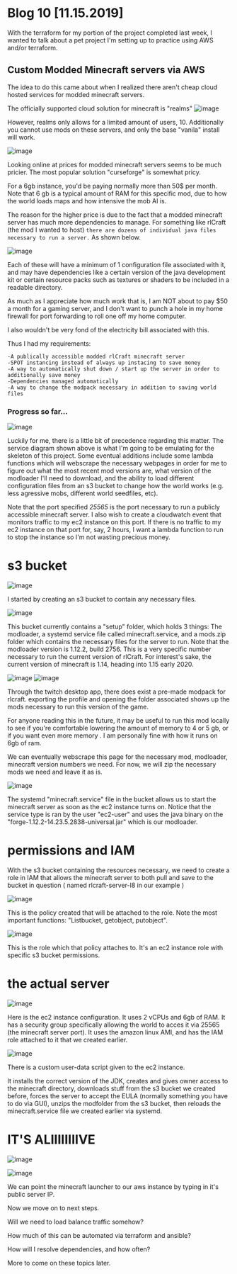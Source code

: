 # Blog 10 [11.15.2019]

With the terraform for my portion of the project completed last week,  I wanted to talk about a pet project I'm setting up to practice using AWS and/or terraform. 

## Custom Modded Minecraft servers via AWS

The idea to do this came about when I realized there aren't cheap cloud hosted services for modded minecraft servers.

The officially supported cloud solution for minecraft is "realms"
![image](https://user-images.githubusercontent.com/20525440/68989404-29576300-07fb-11ea-8026-793f7cb007ab.png)

However, realms only allows for a limited amount of users, 10. Additionally you cannot use mods on these servers, and only  the base "vanila" install will work.

![image](https://user-images.githubusercontent.com/20525440/68989388-eb5a3f00-07fa-11ea-9369-f77741db486f.png)

Looking online at prices for modded minecraft servers seems to be much pricier. The most popular solution "curseforge" is somewhat pricy. 

For a 6gb instance, you'd be paying normally more than 50$ per month. Note that 6 gb is a typical amount of RAM for this specific mod, due to how the world loads maps and how intensive the mob AI is.

The reason for the higher price is due to the fact that a modded minecraft server has much more dependencies to manage. For something like rlCraft (the mod I wanted to host) ```there are dozens of individual java files necessary to run a server.``` As shown below.

![image](https://user-images.githubusercontent.com/20525440/68989459-0f6a5000-07fc-11ea-8723-fa32009b5de6.png)

Each of these will have a minimum of 1 configuration file associated with it, and may have dependencies like a certain version of the java development kit or certain resource packs such as textures or shaders to be included in a readable directory.

As much as I appreciate how much work that is, I am NOT about to pay $50 a month for a gaming server, and I don't want to punch a hole in my home firewall for port forwarding to roll one off my home computer.

I also wouldn't be very fond of the electricity bill associated with this.


Thus I had my requirements:
```
-A publically accessible modded rlCraft minecraft server
-SPOT instancing instead of always up instacing to save money
-A way to automatically shut down / start up the server in order to additionally save money
-Dependencies managed automatically
-A way to change the modpack necessary in addition to saving world files
```

### Progress so far...

![image](https://user-images.githubusercontent.com/20525440/68989571-abe12200-07fd-11ea-82c2-2641bf7661f2.png)

Luckily for me, there is a little bit of precedence regarding this matter. The service diagram shown above is what I'm going to be emulating for the skeleton of this project. Some eventual additions include some lambda functions which will webscrape the necessary webpages in order for me to figure out what the most recent mod versions are, what version of the modloader I'll need to download, and the ability to load different configuration files from an s3 bucket to change how the world works (e.g. less agressive mobs, different world seedfiles, etc).

Note that the port specified *25565* is the port necessary to run a publicly accessible minecraft server. I also wish to create a cloudwatch event that monitors traffic to my ec2 instance on this port. If there is no traffic to my ec2 instance on that port for, say, 2 hours, I want a lambda function to run to stop the instance so I'm not wasting precious money.

# s3 bucket
![image](https://user-images.githubusercontent.com/20525440/68989639-83a5f300-07fe-11ea-9da9-a1539fe6255d.png)

I started by creating an s3 bucket to contain any necessary files.

![image](https://user-images.githubusercontent.com/20525440/68989652-9b7d7700-07fe-11ea-9ade-d54a6625e41a.png)

This bucket currently contains a "setup" folder, which holds 3 things: The modloader, a systemd service file called minecraft.service, and a mods.zip folder which contains the necessary files for the server to run. Note that the modloader version is 1.12.2, build 2756. This is a very specific number necessary to run the current version of rlCraft. For interest's sake, the current version of minecraft is 1.14, heading into 1.15 early 2020.

![image](https://user-images.githubusercontent.com/20525440/68989727-6cb3d080-07ff-11ea-8e48-0a1101f381a6.png)
![image](https://user-images.githubusercontent.com/20525440/68989738-9240da00-07ff-11ea-8721-49e72b55b1cd.png)

Through the twitch desktop app, there does exist a pre-made modpack for rlcraft. exporting the profile and opening the folder associated shows up the mods necessary to run this version of the game.

For anyone reading this in the future, it may be useful to run this mod locally to see if you're comfortable lowering the amount of memory to 4 or 5 gb, or if you want even more memory . I am personally fine with how it runs on 6gb of ram.

We  can eventually webscrape this page for the necessary mod, modloader, minecraft version numbers we need. For now, we will zip the necessary mods we need and leave it as is.

![image](https://user-images.githubusercontent.com/20525440/68989767-07141400-0800-11ea-9c53-1531fcb06921.png)

The systemd "minecraft.service" file in the bucket allows us to start the minecraft server as soon as the ec2 instance turns on. Notice that the service type is ran by the user "ec2-user" and uses the java binary on the "forge-1.12.2-14.23.5.2838-universal.jar" which is our modloader.

# permissions and IAM

With the s3 bucket containing the resources necessary, we need to create a role in IAM that allows the minecraft server to both pull and save to the bucket in question ( named rlcraft-server-l8 in our example )

![image](https://user-images.githubusercontent.com/20525440/68989838-d5e81380-0800-11ea-9896-8224ad72b44b.png)

This is the policy created that will be attached to the role. Note the most important functions: "Listbucket, getobject, putobject".

![image](https://user-images.githubusercontent.com/20525440/68989848-f6b06900-0800-11ea-8569-67be3feea959.png)

This is the role which that policy attaches to. It's an ec2 instance role with specific s3 bucket permissions.

# the actual server

![image](https://user-images.githubusercontent.com/20525440/68989895-98d05100-0801-11ea-8022-557f039b002e.png)

Here is the ec2 instance configuration.
It uses 2 vCPUs and 6gb of RAM. It has a security group specifically allowing the world to acces it via 25565 (the minecraft server port). It uses the amazon linux AMI, and has the IAM role attached to it that we created earlier.

![image](https://user-images.githubusercontent.com/20525440/68989940-041a2300-0802-11ea-904d-cd6e405e7ea6.png)

There is a custom user-data script given to the ec2 instance.

It installs the correct version of the JDK, creates and gives owner access to the minecraft directory, downloads stuff from the s3 bucket we created before, forces the server to accept the EULA (normally something you have to do via GUI), unzips the modfolder from the s3 bucket, then reloads the minecraft.service file we created earlier via systemd.

# IT'S ALIIIIIIIIVE

![image](https://user-images.githubusercontent.com/20525440/68990017-cf5a9b80-0802-11ea-8360-884ab9d261bd.png)

![image](https://user-images.githubusercontent.com/20525440/68990033-1d6f9f00-0803-11ea-8a2d-3ea4b6143d06.png)

We can point the minecraft launcher to our aws instance by typing in it's public server IP.

Now we move on to next steps.

Will we need to load balance traffic somehow?

How much of this can be automated via terraform and ansible?

How will I resolve dependencies, and how often?

More to come on these topics later.


